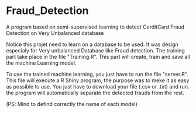 # Fraud_Detection
A program based on semi-supervised learning to detect CerditCard Fraud Detection on Very Unbalanced database

Notice this projet need to learn on a database to be used. It was design especialy for Very unbalanced Database like Fraud detection. The training part take place in the file "Training.R". This part will create, train and save all the machine Learning model.

To use the trained machine learning, you just have to run the file "server.R". This file will execute a R Shiny program, the purpose was to meke it as easy as possible to use. You just have to download your file (.csv or .txt) and run. the program will automatically separate the detected frauds from the rest.

(PS: Mind to defind correctly the name of each model)
